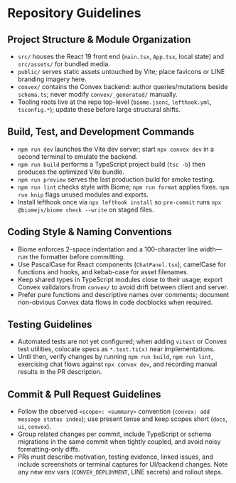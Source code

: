 # Repository Guidelines

## Project Structure & Module Organization
- `src/` houses the React 19 front end (`main.tsx`, `App.tsx`, local state) and `src/assets/` for bundled media.
- `public/` serves static assets untouched by Vite; place favicons or LINE branding imagery here.
- `convex/` contains the Convex backend: author queries/mutations beside `schema.ts`; never modify `convex/_generated/` manually.
- Tooling roots live at the repo top-level (`biome.jsonc`, `lefthook.yml`, `tsconfig.*`); update these before large structural shifts.

## Build, Test, and Development Commands
- `npm run dev` launches the Vite dev server; start `npx convex dev` in a second terminal to emulate the backend.
- `npm run build` performs a TypeScript project build (`tsc -b`) then produces the optimized Vite bundle.
- `npm run preview` serves the last production build for smoke testing.
- `npm run lint` checks style with Biome; `npm run format` applies fixes. `npm run knip` flags unused modules and exports.
- Install lefthook once via `npx lefthook install` so `pre-commit` runs `npx @biomejs/biome check --write` on staged files.

## Coding Style & Naming Conventions
- Biome enforces 2-space indentation and a 100-character line width—run the formatter before committing.
- Use PascalCase for React components (`ChatPanel.tsx`), camelCase for functions and hooks, and kebab-case for asset filenames.
- Keep shared types in TypeScript modules close to their usage; export Convex validators from `convex/` to avoid drift between client and server.
- Prefer pure functions and descriptive names over comments; document non-obvious Convex data flows in code docblocks when required.

## Testing Guidelines
- Automated tests are not yet configured; when adding `vitest` or Convex test utilities, colocate specs as `*.test.ts(x)` near implementations.
- Until then, verify changes by running `npm run build`, `npm run lint`, exercising chat flows against `npx convex dev`, and recording manual results in the PR description.

## Commit & Pull Request Guidelines
- Follow the observed `<scope>: <summary>` convention (`convex: add message status index`); use present tense and keep scopes short (`docs`, `ui`, `convex`).
- Group related changes per commit, include TypeScript or schema migrations in the same commit when tightly coupled, and avoid noisy formatting-only diffs.
- PRs must describe motivation, testing evidence, linked issues, and include screenshots or terminal captures for UI/backend changes. Note any new env vars (`CONVEX_DEPLOYMENT`, LINE secrets) and rollout steps.
